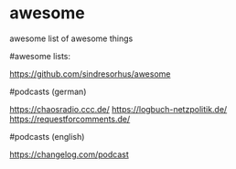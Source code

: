 # awesome
awesome list of awesome things


#awesome lists:

https://github.com/sindresorhus/awesome

#podcasts (german)

https://chaosradio.ccc.de/
https://logbuch-netzpolitik.de/
https://requestforcomments.de/

#podcasts (english)

https://changelog.com/podcast
